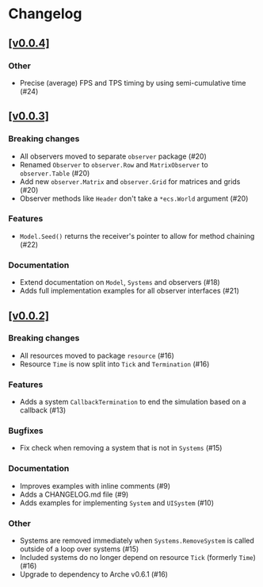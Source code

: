 # Changelog

## [[v0.0.4]](https://github.com/mlange-42/arche-model/compare/v0.0.3...v0.0.4)

### Other

* Precise (average) FPS and TPS timing by using semi-cumulative time (#24)

## [[v0.0.3]](https://github.com/mlange-42/arche-model/compare/v0.0.2...v0.0.3)

### Breaking changes

* All observers moved to separate `observer` package (#20)
* Renamed `Observer` to `observer.Row` and `MatrixObserver` to `observer.Table` (#20)
* Add new `observer.Matrix` and `observer.Grid` for matrices and grids (#20)
* Observer methods like `Header` don't take a `*ecs.World` argument (#20)

### Features

* `Model.Seed()` returns the receiver's pointer to allow for method chaining (#22)

### Documentation

* Extend documentation on `Model`, `Systems` and observers (#18)
* Adds full implementation examples for all observer interfaces (#21)

## [[v0.0.2]](https://github.com/mlange-42/arche-model/compare/v0.0.1...v0.0.2)

### Breaking changes

* All resources moved to package `resource` (#16)
* Resource `Time` is now split into `Tick` and `Termination` (#16)

### Features

* Adds a system `CallbackTermination` to end the simulation based on a callback (#13)

### Bugfixes

* Fix check when removing a system that is not in `Systems` (#15)

### Documentation

* Improves examples with inline comments (#9)
* Adds a CHANGELOG.md file (#9)
* Adds examples for implementing `System` and `UISystem` (#10)

### Other

* Systems are removed immediately when `Systems.RemoveSystem` is called outside of a loop over systems (#15)
* Included systems do no longer depend on resource `Tick` (formerly `Time`) (#16)
* Upgrade to dependency to Arche v0.6.1 (#16)
